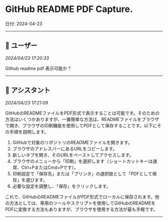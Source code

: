 # GitHub README PDF Capture.

日付: 2024-04-23

---

## 👤 ユーザー
*2024/04/23 17:20:33*

Github readme pdf 表示可能か？

---

## 🤖 アシスタント
*2024/04/23 17:21:09*

GitHubのREADMEファイルをPDF形式で表示することは可能です。そのための方法はいくつかありますが、一番簡単な方法は、READMEファイルをブラウザで開き、ブラウザの印刷機能を使用してPDFとして保存することです。以下にその手順を説明します。

1. GitHubで対象のリポジトリのREADMEファイルを開きます。
2. ブラウザのアドレスバーにあるURLをコピーします。
3. 新しいタブを開き、そのURLをペーストしてアクセスします。
4. ブラウザのメニューから「印刷」を選択します（ショートカットキーは通常、Ctrl+PまたはCmd+Pです）。
5. 印刷設定で「保存先」または「プリンタ」の選択肢として「PDFとして保存」を選びます。
6. 必要な設定を調整し、「保存」をクリックします。

これで、GitHubのREADMEファイルがPDF形式でローカルに保存されます。他の方法としては、専用のツールやスクリプトを使用してGitHubのREADMEをPDFに変換する方法もありますが、ブラウザを使用する方法が最も手軽です。

---
